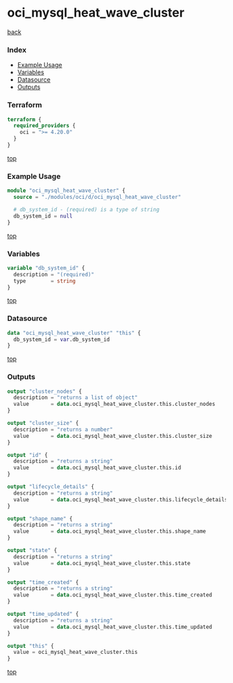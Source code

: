 # oci_mysql_heat_wave_cluster

[back](../oci.md)

### Index

- [Example Usage](#example-usage)
- [Variables](#variables)
- [Datasource](#datasource)
- [Outputs](#outputs)

### Terraform

```terraform
terraform {
  required_providers {
    oci = ">= 4.20.0"
  }
}
```

[top](#index)

### Example Usage

```terraform
module "oci_mysql_heat_wave_cluster" {
  source = "./modules/oci/d/oci_mysql_heat_wave_cluster"

  # db_system_id - (required) is a type of string
  db_system_id = null
}
```

[top](#index)

### Variables

```terraform
variable "db_system_id" {
  description = "(required)"
  type        = string
}
```

[top](#index)

### Datasource

```terraform
data "oci_mysql_heat_wave_cluster" "this" {
  db_system_id = var.db_system_id
}
```

[top](#index)

### Outputs

```terraform
output "cluster_nodes" {
  description = "returns a list of object"
  value       = data.oci_mysql_heat_wave_cluster.this.cluster_nodes
}

output "cluster_size" {
  description = "returns a number"
  value       = data.oci_mysql_heat_wave_cluster.this.cluster_size
}

output "id" {
  description = "returns a string"
  value       = data.oci_mysql_heat_wave_cluster.this.id
}

output "lifecycle_details" {
  description = "returns a string"
  value       = data.oci_mysql_heat_wave_cluster.this.lifecycle_details
}

output "shape_name" {
  description = "returns a string"
  value       = data.oci_mysql_heat_wave_cluster.this.shape_name
}

output "state" {
  description = "returns a string"
  value       = data.oci_mysql_heat_wave_cluster.this.state
}

output "time_created" {
  description = "returns a string"
  value       = data.oci_mysql_heat_wave_cluster.this.time_created
}

output "time_updated" {
  description = "returns a string"
  value       = data.oci_mysql_heat_wave_cluster.this.time_updated
}

output "this" {
  value = oci_mysql_heat_wave_cluster.this
}
```

[top](#index)